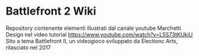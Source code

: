 # Battlefront 2 Wiki

Repository contenente elementi illustrati dal canale youtube Marchetti Design nel video tutorial https://www.youtube.com/watch?v=L5S73tKUkjU
Sito a tema Battlefront II, un videogioco sviluppato da Electionc Arts, rilasciato nel 2017
